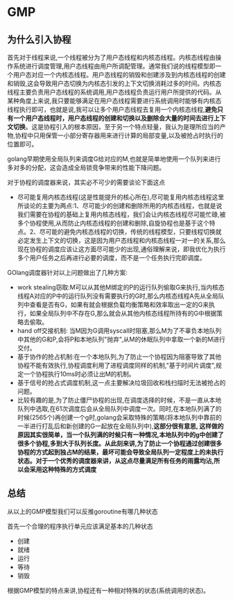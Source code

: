 # GMP


## 为什么引入协程

首先对于线程来说,一个线程被分为了用户态线程和内核态线程。内核态线程由操作系统进行调度管理,用户态线程由用户所调配管理。通常我们说的线程模型即一个用户态对应一个内核态线程。用户态线程的销毁和创建涉及到内核态线程的创建和销毁,这会导致用户态切换为内核态引发的上下文切换消耗过多的时间。内核态线程主要负责用户态线程的系统调用,用户态线程负责运行用户所提供的代码。从某种角度上来说,我只要能够满足在用户态线程需要进行系统调用时能够有内核态线程执行即可，也就是说,我可以让多个用户态线程去复用一个内核态线程,**避免只有一个用户态线程时，用户态线程的创建和切换以及删除会大量的时间去进行上下文切换**。这是协程引入的根本原因，至于另一个特点轻量，我认为是理所应当的产物,协程中只用保管一小部分寄存器用来进行计算的局部变量,以及被抢占时执行的位置即可。


golang早期使用全局队列来调度G给对应的M,也就是简单地使用一个队列来进行多对多的分配，这会造成全局锁竞争带来的性能下降问题。

对于协程的调度器来说，其实必不可少的需要谈论下面这点

+ 尽可能复用内核态线程(这是性能提升的核心所在),尽可能复用内核态线程这里所谈论的主要为两点:1、尽可能少的创建和删除所用的内核态线程，也就是说我们需要在协程的基础上复用内核态线程，我们会让内核态线程尽可能忙碌,被多个协程使用,从而防止内核态线程的创建和删除,自旋协程也是基于这个特点。2、尽可能的避免内核态线程的切换，传统的线程模型，只要线程切换就必定发生上下文的切换，这是因为用户态线程和内核态线程一对一的关系,那么现在协程的调度应该让这方面尽可能少的出现,通俗理解来说，即我优化为执行多个用户任务之后再进行必要的调度，而不是一个任务执行完即调度。


GOlang调度器针对以上问题做出了几种方案:

+ work stealing窃取:M可以从其他M绑定的P的运行队列偷取G来执行,当内核态线程A对应的P中的运行队列没有需要执行的G时,那么内核态线程A先从全局队列中查看是否有G，如果有就会根据负载均衡策略和效率取出一定的G来执行，如果全局队列中不存在G,那么就会从其他内核态线程所持有的G中根据策略去偷取。
+ hand off交接机制: 当M因为G调用syscall时阻塞,那么M为了不辜负本地队列中其他的G和P,会将P和本地队列"抛弃",从M的休眠队列中拿取一个新的M进行交付。
+ 基于协作的抢占机制:在一个本地队列,为了防止一个协程因为阻塞导致了其他协程不能有效执行,协程调度利用了进程调度同样的机制,"基于时间片调度",规定一个协程执行10ms时必须让出M的机制。
+ 基于信号的抢占式调度机制,这一点主要解决垃圾回收和栈扫描时无法被抢占的问题。
+ 比较有趣的是,为了防止僵尸协程的出现,在调度选择的时候，不是一直从本地队列中选取,在61次调度后会从全局队列中调度一次。同时,在本地队列满了的时候(2565个)再创建一个g时,golang会采取特殊的策略(将本地队列中靠前的一半进行打乱后和新创建的G一起放在全局队列中),**这部分很有意思, 这样做的原因其实很简单，当一个队列满的时候只有一种情况,本地队列中的g中创建了很多个协程,多到大于队列长度。从此刻来讲,为了防止一个协程通过创建很多协程的方式起到独占M的结果，最坏可能会导致全局队列一定程度上的未执行状态。对于一个优秀的调度器来讲，从这点尽量满足所有任务的雨露均沾,所以会采用这种特殊的方式调度**



## 总结

从以上的GMP模型我们可以反推goroutine有哪几种状态

首先一个合理的程序执行单元应该满足基本的几种状态

+ 创建
+ 就绪
+ 运行
+ 等待
+ 销毁

根据GMP模型的特点来讲,协程还有一种相对特殊的状态(系统调用的状态)。




